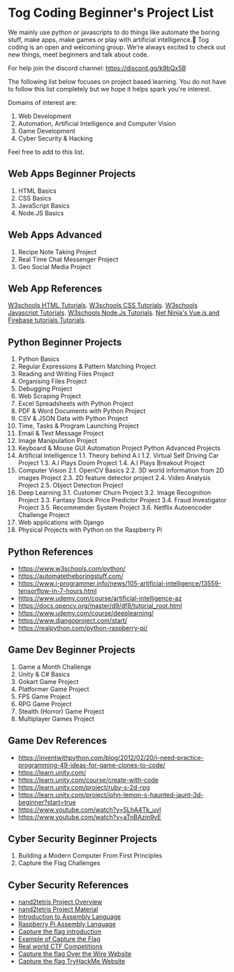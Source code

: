 # Tog Coding Beginner's Project List

We mainly use python or javascripts to do things like automate the boring stuff, make apps, make games or play with artificial intelligence.🤖 
Tog coding is an open and welcoming group. We're always excited to check out new things, meet beginners and talk about code. 

For help join the discord channel: https://discord.gg/k9bQx5B

The following list below focuses on project based learning. You do not have to follow this list completely but we hope it helps spark you're interest. 

Domains of interest are:
1.	Web Development
2.	Automation, Artificial Intelligence and Computer Vision
3.	Game Development
4.	Cyber Security & Hacking

Feel free to add to this list.

## Web Apps Beginner Projects
1.	HTML Basics
2.	CSS Basics
3.	JavaScript Basics
4.	Node.JS Basics

## Web Apps Advanced
1.	Recipe Note Taking Project
2.	Real Time Chat Messenger Project
3.	Geo Social Media Project

## Web App References
[W3schools HTML Tutorials](https://www.w3schools.com/html/).
[W3schools CSS Tutorials](https://www.w3schools.com/css/).
[W3schools Javascript Tutorials](https://www.w3schools.com/js/).
[W3schools Node.Js Tutorials](https://www.w3schools.com/nodejs/).
[Net Ninja's Vue.js and Firebase tutorials Tutorials](https://www.udemy.com/course/build-web-apps-with-vuejs-firebase/).


## Python Beginner Projects
1.	Python Basics
2.	Regular Expressions & Pattern Matching Project
3.	Reading and Writing Files Project
4.	Organising Files Project
5.	Debugging Project
6.	Web Scraping Project
7.	Excel Spreadsheets with Python Project
8.	PDF & Word Documents with Python Project
9.	CSV & JSON Data with Python Project
10.	Time, Tasks & Program Launching Project
11.	Email & Text Message Project
12.	Image Manipulation Project
13.	Keyboard & Mouse GUI Automation Project
Python Advanced Projects
1.	Artificial Intelligence
1.1.	Theory behind A.I
1.2.	Virtual Self Driving Car Project
1.3.	A.I Plays Doom Project
1.4.	A.I Plays Breakout Project
2.	Computer Vision
2.1.	OpenCV Basics
2.2.	3D world information from 2D images Project
2.3.	2D feature detector project
2.4.	Video Analysis Project
2.5.	Object Detection Project
3.	Deep Learning
3.1.	Customer Churn Project
3.2.	Image Recognition Project
3.3.	Fantasy Stock Price Predictor Project
3.4.	Fraud Investigator Project
3.5.	Recommender System Project
3.6.	Netflix Autoencoder Challenge Project
4.	Web applications with Django
5.	Physical Projects with Python on the Raspberry Pi

## Python References
- https://www.w3schools.com/python/
- https://automatetheboringstuff.com/
- https://www.i-programmer.info/news/105-artificial-intelligence/13559-tensorflow-in-7-hours.html
- https://www.udemy.com/course/artificial-intelligence-az
- https://docs.opencv.org/master/d9/df8/tutorial_root.html
- https://www.udemy.com/course/deeplearning/
- https://www.djangoproject.com/start/
- https://realpython.com/python-raspberry-pi/


## Game Dev Beginner Projects
1.	Game a Month Challenge
2.  Unity & C# Basics
3.	Gokart Game Project
4.	Platformer Game Project
5.	FPS Game Project
6.	RPG Game Project
7.	Stealth (Horror) Game Project
8.	Multiplayer Games Project

## Game Dev References
- https://inventwithpython.com/blog/2012/02/20/i-need-practice-programming-49-ideas-for-game-clones-to-code/
- https://learn.unity.com/
- https://learn.unity.com/course/create-with-code
- https://learn.unity.com/project/ruby-s-2d-rpg
- https://learn.unity.com/project/john-lemon-s-haunted-jaunt-3d-beginner?start=true
- https://www.youtube.com/watch?v=5LhA4Tk_uvI
- https://www.youtube.com/watch?v=aTnBAzin9vE



## Cyber Security Beginner Projects
1. Building a Modern Computer From First Principles
2. Capture the Flag Challenges



## Cyber Security References
- [nand2tetris Project Overview](https://www.youtube.com/watch?v=wTl5wRDT0CU&feature=youtu.be)
- [nand2tetris Project Material](https://www.nand2tetris.org/course)
- [Introduction to Assembly Language](https://www.youtube.com/watch?v=ViNnfoE56V8)
- [Raspberry Pi Assembly Language](https://www.youtube.com/playlist?list=PLaAnBAiYNz3PXo8A5onrxSFka1NJYC2dX)
- [Capture the flag introduction](https://www.youtube.com/watch?v=Cs9l_77g5bo)
- [Example of Capture the Flag](https://www.youtube.com/watch?v=wb7m_Y_3irg&t=2133s)
- [Real world CTF Competitions](https://www.youtube.com/watch?v=2S_TXaGYD8E&t=467s)
- [Capture the flag Over the Wire Website](https://overthewire.org/wargames/)
- [Capture the flag TryHackMe Website](https://tryhackme.com/)
